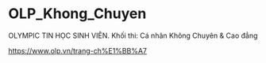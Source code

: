 # OLP_Khong_Chuyen

OLYMPIC TIN HỌC SINH VIÊN. 
Khối thi: Cá nhân Không Chuyên & Cao đẳng

https://www.olp.vn/trang-ch%E1%BB%A7
